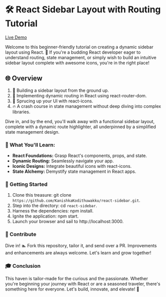 # 🛠 React Sidebar Layout with Routing Tutorial

<a href='https://kanishkakodithuwakku.github.io/react-sidebar'>Live Demo</a>

Welcome to this beginner-friendly tutorial on creating a dynamic sidebar layout using React. 🎉 If you're a budding React developer eager to understand routing, state management, or simply wish to build an intuitive sidebar layout complete with awesome icons, you're in the right place!


## 🌐 Overview

1. 📐 Building a sidebar layout from the ground up.
2. 🚀 Implementing dynamic routing in React using react-router-dom.
3. 💎 Sprucing up your UI with react-icons.
4. 🔥 A crash course in state management without deep diving into complex libraries.

Dive in, and by the end, you'll walk away with a functional sidebar layout, complete with a dynamic route highlighter, all underpinned by a simplified state management design.

### 🧠 What You'll Learn:

+ **React Foundations:** Grasp React's components, props, and state.
+ **Dynamic Routing:** Seamlessly navigate your app.
+ **Iconic Designs:** Integrate beautiful icons with react-icons.
+ **State Alchemy:** Demystify state management in React apps.

### 🚀 Getting Started

1. Clone this treasure: git clone `https://github.com/KanishkaKodithuwakku/react-sidebar.git`.
2. Step into the directory: cd `react-sidebar`.
3. Harness the dependencies: npm install.
4. Ignite the application: npm start.
5. Launch your browser and sail to http://localhost:3000.

### 🤝 Contribute

Dive in! 🏊 Fork this repository, tailor it, and send over a PR. Improvements and enhancements are always welcome. Let's learn and grow together!

### 🎓 Conclusion

This haven is tailor-made for the curious and the passionate. Whether you're beginning your journey with React or are a seasoned traveler, there's something here for everyone. Let's build, innovate, and elevate! 🌟
